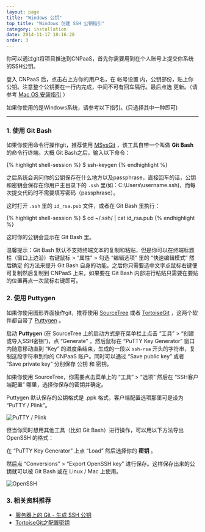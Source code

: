 ```yaml
---
layout: page
title: "Windows 公钥"
top_title: "Windows 创建 SSH 公钥指引"
category: installation
date: 2014-11-17 10:16:28
order: 3
---
```


你可以通过git将项目推送到CNPaaS，首先你需要用到在个人账号上提交你系统的SSH公钥。

登入 CNPaaS 后，点击右上方你的用户名，在 帐号设置 内，公钥部份，贴上你公钥。注意整个公钥要在一行内完成，中间不可有回车隔行。最后点选 更新。（请参考 [Mac OS 安装指引](http://doc.cnpaas.io/installation/macos.html) ）

如果你使用的是Windows系统，请参考以下指引。(只选择其中一种即可)

---

### 1. 使用 Git Bash

如果你使用命令行操作git，推荐使用 [MSysGit](http://msysgit.github.io) ，该工具自带一个叫做 **Git Bash** 的命令行终端。大概 Git Bash之后，输入以下命令：

{% highlight shell-session %}
$ ssh-keygen
{% endhighlight %}

之后系统会询问你的公钥保存在什么地方以及passphrase，直接回车的话，公钥和密钥会保存在你用户主目录下的 `.ssh` 里(如：C:\Users\username\.ssh\)，而每次提交代码时不需要填写密码（passphrase）。

这时打开 `.ssh` 里的 `id_rsa.pub` 文件，或者在 Git Bash 里执行：

{% highlight shell-session %}
$ cd ~/.ssh/ | cat id_rsa.pub
{% endhighlight %}

这时你的公钥会显示在 Git Bash 里。

温馨提示：Git Bash 默认不支持终端文本的复制和粘贴，但是你可以在终端标题栏（窗口上边沿）右键鼠标 > “属性” > 勾选 “编辑选项” 里的 “快速编辑模式” 然后确定 的方法来提升 Git Bash 自身的功能。之后你只需要选中文字点鼠标右键便可复制然后复制到 CNPaaS 上来，如果要在 Git Bash 内部进行粘贴只需要在要贴的位置再点一次鼠标右键即可。

### 2. 使用 Puttygen

如果你使用图形界面操作git，推荐使用 [SourceTree](http://www.sourcetreeapp.com) 或者 [TortoiseGit](http://www.baidu.com/s?wd=tortoisegit) ，这两个软件都自带了 [Puttygen](http://www.chiark.greenend.org.uk/~sgtatham/putty/download.html) 。

启动 **Puttygen** (在 SourceTree 上的启动方式是在菜单栏上点击 “工具” > “创建或导入SSH密钥”)，点 “Generate” ，然后鼠标在 “PuTTY Key Generator” 窗口内随意移动直到 “Key” 的进度条结束，生成的一段以 `ssh-rsa` 开头的字符串，复制这段字符串到你的 CNPaaS 账户。同时可以通过 “Save public key” 或者 “Save private key” 分别保存 公钥 和 密钥。

如果你使用 SourceTree，你需要点击菜单上的 “工具” > “选项” 然后在 “SSH客户端配置” 哪里，选择你保存的密钥并确定。

Puttygen 默认保存的公钥格式是 .ppk 格式，客户端配置选项那里可是设为 “PuTTY / Plink”。

<img class="embeddable" src="{{site.url}}/images/ssh-key/putty-client.png" alt="PuTTY / Plink" title="PuTTY / Plink" />

但当你同时想用其他工具（比如 Git Bash）进行操作，可以用以下方法导出 OpenSSH 的格式：

在 “PuTTY Key Generator” 上点 “Load” 然后选择你的 **密钥** 。

然后点 “Conversions” > “Export OpenSSH key” 进行保存。这样保存出来的公钥就可以被 Git Bash 或在 Linux / Mac 上使用。

<img class="embeddable" src="{{site.url}}/images/ssh-key/export-openssh-key.png" alt="OpenSSH" title="OpenSSH" />

### 3. 相关资料推荐

* [服务器上的 Git - 生成 SSH 公钥](http://git-scm.com/book/zh/v1/服务器上的-Git-生成-SSH-公钥)
* [TortoiseGit之配置密钥](http://blog.csdn.net/bendanbaichi1989/article/details/17916795)

